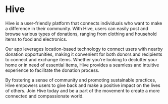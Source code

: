 # Hive

Hive is a user-friendly platform that connects individuals who want to make a difference in their community. With Hive, users can easily post and browse various types of donations, ranging from clothing and household items to food and electronics. 

Our app leverages location-based technology to connect users with nearby donation opportunities, making it convenient for both donors and recipients to connect and exchange items. Whether you're looking to declutter your home or in need of essential items, Hive provides a seamless and intuitive experience to facilitate the donation process.

By fostering a sense of community and promoting sustainable practices, Hive empowers users to give back and make a positive impact on the lives of others. Join Hive today and be a part of the movement to create a more connected and compassionate world.
